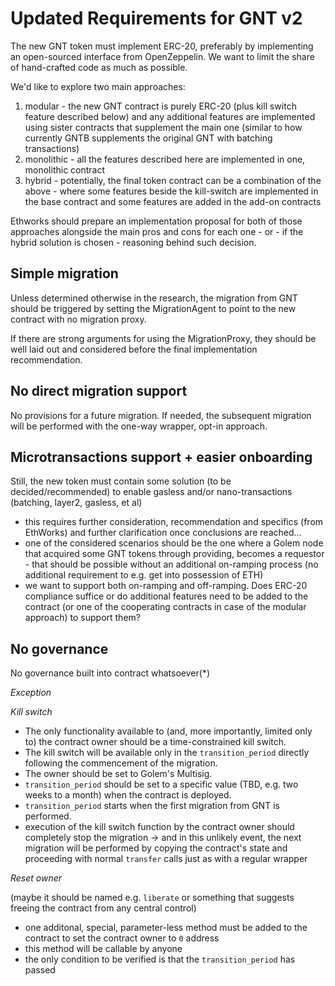 Updated Requirements for GNT v2
===============================

The new GNT token must implement ERC-20, preferably by implementing an open-sourced interface from OpenZeppelin. We want to limit the share of hand-crafted code as much as possible.

We'd like to explore two main approaches:
1. modular - the new GNT contract is purely ERC-20 (plus kill switch feature described below) and any additional features are implemented using sister contracts that supplement the main one (similar to how currently GNTB supplements the original GNT with batching transactions)
2. monolithic - all the features described here are implemented in one, monolithic contract
3. hybrid - potentially, the final token contract can be a combination of the above - where some features beside the kill-switch are implemented in the base contract and some features are added in the add-on contracts

Ethworks should prepare an implementation proposal for both of those approaches alongside the main pros and cons for each one - or - if the hybrid solution is chosen - reasoning behind such decision.

Simple migration
----------------
Unless determined otherwise in the research, the migration from GNT should be triggered by setting the MigrationAgent to point to the new contract with no migration proxy. 

If there are strong arguments for using the MigrationProxy, they should be well laid out and considered before the final implementation recommendation.

No direct migration support
---------------------------
No provisions for a future migration.
If needed, the subsequent migration will be performed with the one-way wrapper, opt-in approach.

Microtransactions support + easier onboarding
---------------------------------------------
Still, the new token must contain some solution (to be decided/recommended) to enable gasless and/or nano-transactions (batching, layer2, gasless, et al)

* this requires further consideration, recommendation and specifics (from EthWorks) and further clarification once conclusions are reached...
* one of the considered scenarios should be the one where a Golem node that acquired some GNT tokens through providing, becomes a requestor - that should be possible without an additional on-ramping process (no additional requirement to e.g. get into possession of ETH)
* we want to support both on-ramping and off-ramping. Does ERC-20 compliance suffice or do additional features need to be added to the contract (or one of the cooperating contracts in case of the modular approach) to support them?

No governance
-------------
No governance built into contract whatsoever(*)

_Exception_

*Kill switch*

* The only functionality available to (and, more importantly, limited only to) the contract owner should be a time-constrained kill switch.
* The kill switch will be available only in the `transition_period` directly following the commencement of the migration.
* The owner should be set to Golem's Multisig.
* `transition_period` should be set to a specific value (TBD, e.g. two weeks to a month) when the contract is deployed.
* `transition_period` starts when the first migration from GNT is performed.
* execution of the kill switch function by the contract owner should completely stop the migration -> and in this unlikely event, the next migration will be performed by copying the contract's state and proceeding with normal `transfer` calls just as with a regular wrapper

*Reset owner*

(maybe it should be named e.g. `liberate` or something that suggests freeing the contract from any central control)
* one additonal, special, parameter-less method must be added to the contract to set the contract owner to `0` address
* this method will be callable by anyone
* the only condition to be verified is that the `transition_period` has passed


